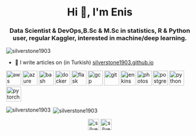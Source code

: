 <h1 align="center">Hi 👋, I'm Enis</h1>
<h3 align="center">Data Scientist & DevOps,B.Sc & M.Sc in statistics, R & Python user, regular Kaggler, interested in machine/deep learning.</h3>

<p align="left"> <img src="https://komarev.com/ghpvc/?username=silverstone1903" alt="silverstone1903" /> </p>

 - 📝 I write articles on (in Turkish) [silverstone1903.github.io](https://silverstone1903.github.io)

<p align="left"><img src="https://devicons.github.io/devicon/devicon.git/icons/amazonwebservices/amazonwebservices-original-wordmark.svg" alt="aws" width="40" height="40"/> <img src="https://www.vectorlogo.zone/logos/microsoft_azure/microsoft_azure-icon.svg" alt="azure" width="40" height="40"/> <img src="https://www.vectorlogo.zone/logos/gnu_bash/gnu_bash-icon.svg" alt="bash" width="40" height="40"/> <img src="https://devicons.github.io/devicon/devicon.git/icons/docker/docker-original-wordmark.svg" alt="docker" width="40" height="40"/> <img src="https://www.vectorlogo.zone/logos/pocoo_flask/pocoo_flask-icon.svg" alt="flask" width="40" height="40"/> <img src="https://www.vectorlogo.zone/logos/google_cloud/google_cloud-icon.svg" alt="gcp" width="40" height="40"/> <img src="https://www.vectorlogo.zone/logos/git-scm/git-scm-icon.svg" alt="git" width="40" height="40"/> <img src="https://www.vectorlogo.zone/logos/jenkins/jenkins-icon.svg" alt="jenkins" width="40" height="40"/> <img src="https://devicons.github.io/devicon/devicon.git/icons/photoshop/photoshop-plain.svg" alt="photoshop" width="40" height="40"/> <img src="https://devicons.github.io/devicon/devicon.git/icons/postgresql/postgresql-original-wordmark.svg" alt="postgresql" width="40" height="40"/> <img src="https://devicons.github.io/devicon/devicon.git/icons/python/python-original.svg" alt="python" width="40" height="40"/> <img src="https://www.vectorlogo.zone/logos/pytorch/pytorch-icon.svg" alt="pytorch" width="40" height="40"/></p>

<p><img align="left" src="https://github-readme-stats.vercel.app/api/top-langs/?username=silverstone1903&layout=compact&hide=html" alt="silverstone1903" /></p>

<p>&nbsp;<img align="center" src="https://github-readme-stats.vercel.app/api?username=silverstone1903&show_icons=true" alt="silverstone1903" /></p>

<p align="center">
<a href="https://linkedin.com/in/silverstone1903" target="blank"><img align="center" src="https://cdn.jsdelivr.net/npm/simple-icons@3.0.1/icons/linkedin.svg" alt="silverstone1903" height="30" width="30" /></a>
<a href="https://kaggle.com/silverstone1903" target="blank"><img align="center" src="https://cdn.jsdelivr.net/npm/simple-icons@3.0.1/icons/kaggle.svg" alt="silverstone1903" height="30" width="30" /></a>
</p>
